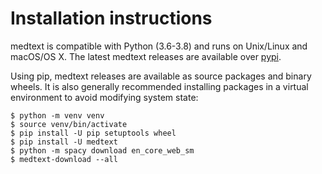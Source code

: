 # Installation instructions

medtext is compatible with Python (3.6-3.8) and runs on Unix/Linux and macOS/OS X. 
The latest medtext releases are available over
[pypi](https://pypi.python.org/pypi/medtext).

Using pip, medtext releases are available as source packages and binary wheels.
It is also generally recommended installing packages in a virtual
environment to avoid modifying system state:

```shell
$ python -m venv venv
$ source venv/bin/activate
$ pip install -U pip setuptools wheel
$ pip install -U medtext
$ python -m spacy download en_core_web_sm
$ medtext-download --all
```
